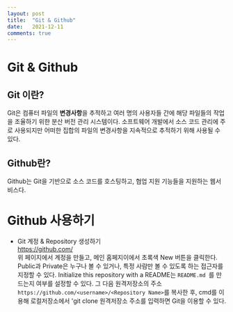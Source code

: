 ```yaml
---
layout: post
title:  "Git & Github"
date:   2021-12-11
comments: true
---
```


# Git & Github
## Git 이란?
Git은 컴퓨터 파일의 **변경사항**을 추적하고 여러 명의 사용자들 간에 해당 파일들의 작업을 조율하기 위한 분산 버전 관리 시스템이다. 소프트웨어 개발에서 소스 코드 관리에 주로 사용되지만 어떠한 집합의 파일의 변경사항을 지속적으로 추적하기 위해 사용될 수 있다.
## Github란?
Github는 Git을 기반으로 소스 코드를 호스팅하고, 협업 지원 기능들을 지원하는 웹서비스다.

# Github 사용하기
- Git  계정 & Repository 생성하기  
https://github.com/  
위 페이지에서 계정을 만들고, 메인 홈페지이에서 초록색 New 버튼을 클릭한다.  
Public과 Private은 누구나 볼 수 있거나, 특정 사람만 볼 수 있도록 하는 접근자를 지정할 수 있다. 
Initialize this repository with a README는 `README.md `를 만드는지 여부를 설정할 수 있다.
그 다음 원격저장소의 주소 `https://github.com/<username>/<Repository Name>`를 복사한 후, cmd를 이용해 로컬저장소에서 'git clone 원격저장소 주소를 입력하면 Git을 이용할 수 있다.